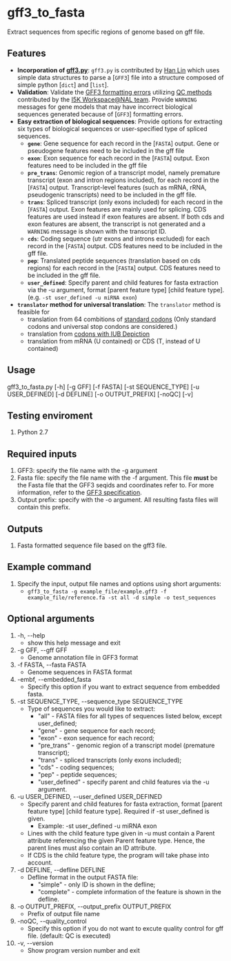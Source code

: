 # gff3_to_fasta

Extract sequences from specific regions of genome based on gff file.

## Features

* **Incorporation of [gff3.py](https://github.com/hotdogee/gff3-py)**: `gff3.py` is contributed by [Han Lin](https://github.com/hotdogee) which uses simple data structures to parse a [`GFF3`] file into a structure composed of simple python [`dict`] and [`list`].
* **Validation**: Validate the [GFF3 formatting errors](Detection-of-GFF3-format-errors.md) utilizing [QC methods](tree/master/bin/gff-QC.py) contributed by the [I5K Workspace@NAL team](https://i5k.nal.usda.gov/). Provide `WARNING` messages for gene models that may have incorrect biological sequences generated because of [`GFF3`] formatting errors.
* **Easy extraction of biological sequences**: Provide options for extracting six types of biological sequences or user-specified type of spliced sequences.
    - **`gene`**: Gene sequence for each record in the [`FASTA`] output. Gene or pseudogene features need to be included in the gff file
    - **`exon`**: Exon sequence for each record in the [`FASTA`] output. Exon features need to be included in the gff file
    - **`pre_trans`**: Genomic region of a transcript model, namely premature transcript (exon and intron regions included), for each record in the [`FASTA`] output. Transcript-level features (such as mRNA, rRNA, pseudogenic transcripts) need to be included in the gff file.
    - **`trans`**: Spliced transcript (only exons included) for each record in the [`FASTA`] output. Exon features are mainly used for splicing. CDS features are used instead if exon features are absent. If both cds and exon features are absent, the transcript is not generated and a `WARNING` message is shown with the transcript ID.
    - **`cds`**: Coding sequence (utr exons and introns excluded) for each record in the [`FASTA`] output. CDS features need to be included in the gff file.
    - **`pep`**: Translated peptide sequences (translation based on cds regions) for each record in the [`FASTA`] output. CDS features need to be included in the gff file.
    - **`user_defined`**: Specify parent and child features for fasta extraction via the -u argument, format [parent feature type] [child feature type].(e.g. `-st user_defined -u miRNA exon`)
* **`translator` method for universal translation**: The `translator` method is feasible for
    - translation from 64 combitions of [standard codons](http://www-bimas.cit.nih.gov/molbio/translate/codes.html) (Only standard codons and universal stop condons are considered.)
    - translation from [codons with IUB Depiction](http://www-bimas.cit.nih.gov/molbio/translate/codes.html)
    - translation from mRNA (U contained) or CDS (T, instead of U contained)

## Usage

gff3_to_fasta.py [-h] [-g GFF] [-f FASTA] [-st SEQUENCE_TYPE] [-u USER_DEFINED] [-d DEFLINE] [-o OUTPUT_PREFIX] [-noQC] [-v]

## Testing enviroment
1. Python 2.7

## Required inputs

1. GFF3: specify the file name with the -g argument
2. Fasta file: specify the file name with the -f argument. This file **must** be the Fasta file that the GFF3 seqids and coordinates refer to. For more information, refer to the [GFF3 specification](https://github.com/The-Sequence-Ontology/Specifications/blob/master/gff3.md).
3. Output prefix: specify with the -o argument. All resulting fasta files will contain this prefix.

## Outputs

1. Fasta formatted sequence file based on the gff3 file.

## Example command

1. Specify the input, output file names and options using short arguments:
    - `gff3_to_fasta -g example_file/example.gff3 -f example_file/reference.fa -st all -d simple -o test_sequences`

## Optional arguments

1. -h, --help
    - show this help message and exit
2. -g GFF, --gff GFF
    - Genome annotation file in GFF3 format
3. -f FASTA, --fasta FASTA
    - Genome sequences in FASTA format
4. -embf, --embedded_fasta
    - Specify this option if you want to extract sequence from embedded fasta.
5. -st SEQUENCE_TYPE, --sequence_type SEQUENCE_TYPE
    - Type of sequences you would like to extract:
        * "all" - FASTA files for all types of sequences listed below, except user_defined;
        * "gene" - gene sequence for each record;
        * "exon" - exon sequence for each record;
        * "pre_trans" - genomic region of a transcript model (premature transcript);
        * "trans" - spliced transcripts (only exons included);
        * "cds" - coding sequences;
        * "pep" - peptide sequences;
        * "user_defined" - specify parent and child features via the -u argument.
6. -u USER_DEFINED, --user_defined USER_DEFINED
    - Specify parent and child features for fasta extraction, format [parent feature type] [child feature type]. Required if -st user_defined is given.
        * Example: -st user_defined -u miRNA exon
	* Lines with the child feature type given in -u must contain a Parent attribute referencing the given Parent feature type. Hence, the parent lines must also contain an ID attribute.
	* If CDS is the child feature type, the program will take phase into account.
7. -d DEFLINE, --defline DEFLINE
    - Defline format in the output FASTA file:
        * "simple" - only ID is shown in the defline;
        * "complete" - complete information of the feature is shown in the defline.
8. -o OUTPUT_PREFIX, --output_prefix OUTPUT_PREFIX
    - Prefix of output file name
9. -noQC, --quality_control
    - Specify this option if you do not want to excute quality control for gff file. (default: QC is executed)
10. -v, --version
    - Show program version number and exit

